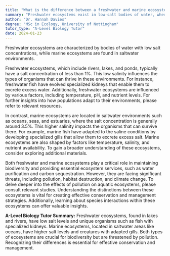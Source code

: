 ```yaml
---
title: "What is the difference between a freshwater and marine ecosystem?"
summary: "Freshwater ecosystems exist in low-salt bodies of water, whereas marine ecosystems are located in saltwater environments."
author: "Dr. Hannah Davies"
degree: "MSc in Ecology, University of Nottingham"
tutor_type: "A-Level Biology Tutor"
date: 2024-01-23
---
```


Freshwater ecosystems are characterized by bodies of water with low salt concentrations, while marine ecosystems are found in saltwater environments.

Freshwater ecosystems, which include rivers, lakes, and ponds, typically have a salt concentration of less than $1\%$. This low salinity influences the types of organisms that can thrive in these environments. For instance, freshwater fish have evolved specialized kidneys that enable them to excrete excess water. Additionally, freshwater ecosystems are influenced by various factors, including temperature, pH, and nutrient levels. For further insights into how populations adapt to their environments, please refer to relevant resources.

In contrast, marine ecosystems are located in saltwater environments such as oceans, seas, and estuaries, where the salt concentration is generally around $3.5\%$. This higher salinity impacts the organisms that can survive there. For example, marine fish have adapted to the saline conditions by developing specialized gills that allow them to excrete excess salt. Marine ecosystems are also shaped by factors like temperature, salinity, and nutrient availability. To gain a broader understanding of these ecosystems, consider exploring additional materials.

Both freshwater and marine ecosystems play a critical role in maintaining biodiversity and providing essential ecosystem services, such as water purification and carbon sequestration. However, they are facing significant threats, including pollution, habitat destruction, and climate change. To delve deeper into the effects of pollution on aquatic ecosystems, please consult relevant studies. Understanding the distinctions between these ecosystems is vital for creating effective conservation and management strategies. Additionally, learning about species interactions within these ecosystems can offer valuable insights.

**A-Level Biology Tutor Summary:** Freshwater ecosystems, found in lakes and rivers, have low salt levels and unique organisms such as fish with specialized kidneys. Marine ecosystems, located in saltwater areas like oceans, have higher salt levels and creatures with adapted gills. Both types of ecosystems are crucial for biodiversity but are threatened by pollution. Recognizing their differences is essential for effective conservation and management.
    